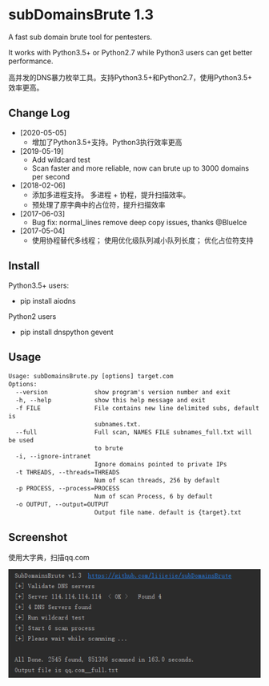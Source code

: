 # subDomainsBrute 1.3 #

A fast sub domain brute tool for pentesters.

It works with Python3.5+ or Python2.7 while Python3 users can get better performance.

高并发的DNS暴力枚举工具。支持Python3.5+和Python2.7，使用Python3.5+ 效率更高。


## Change Log 

* [2020-05-05]
  * 增加了Python3.5+支持。Python3执行效率更高
* [2019-05-19] 
  * Add wildcard test
  * Scan faster and more reliable, now can brute up to 3000 domains per second
* [2018-02-06] 
	* 添加多进程支持。 多进程 + 协程，提升扫描效率。 
	* 预处理了原字典中的占位符，提升扫描效率
* [2017-06-03] 
  * Bug fix: normal_lines remove deep copy issues, thanks @BlueIce
* [2017-05-04] 
  * 使用协程替代多线程； 使用优化级队列减小队列长度； 优化占位符支持


## Install ##
Python3.5+ users:

* pip install aiodns

Python2 users 

* pip install dnspython gevent


## Usage ##
	Usage: subDomainsBrute.py [options] target.com
	Options:
	  --version             show program's version number and exit
	  -h, --help            show this help message and exit
	  -f FILE               File contains new line delimited subs, default is
	                        subnames.txt.
	  --full                Full scan, NAMES FILE subnames_full.txt will be used
	                        to brute
	  -i, --ignore-intranet
	                        Ignore domains pointed to private IPs
	  -t THREADS, --threads=THREADS
	                        Num of scan threads, 256 by default
	  -p PROCESS, --process=PROCESS
	                        Num of scan Process, 6 by default
	  -o OUTPUT, --output=OUTPUT
	                        Output file name. default is {target}.txt


## Screenshot ##

使用大字典，扫描qq.com

![screenshot](screenshot.png)
